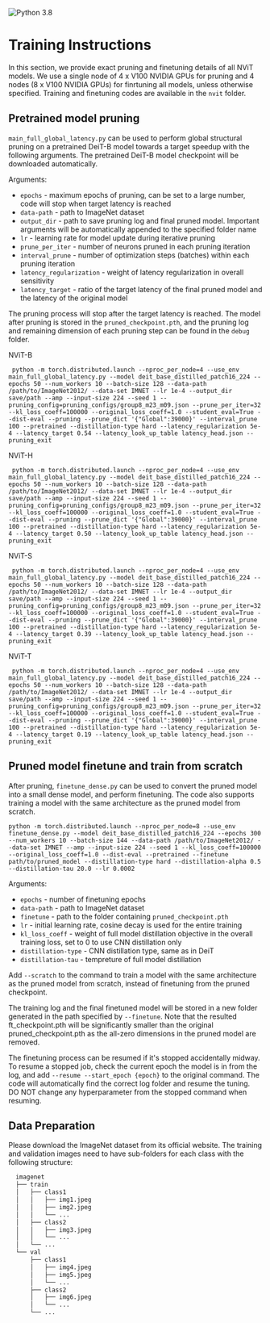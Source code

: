 ![Python 3.8](https://img.shields.io/badge/python-3.8-green.svg)

# Training Instructions

In this section, we provide exact pruning and finetuning details of all NViT models. We use a single node of 4 x V100 NVIDIA GPUs for pruning and 4 nodes (8 x V100 NVIDIA GPUs) for finrtuning all models, unless otherwise specified. Training and finetuning codes are available in the `nvit` folder.



## Pretrained model pruning

`main_full_global_latency.py` can be used to perform global structural pruning on a pretrained DeiT-B model towards a target speedup with the following arguments. The pretrained DeiT-B model checkpoint will be downloaded automatically.

Arguments:

- `epochs` - maximum epochs of pruning, can be set to a large number, code will stop when target latency is reached
- `data-path` - path to ImageNet dataset
- `output_dir` - path to save pruning log and final pruned model. Important arguments will be automatically appended to the specified folder name
- `lr` - learning rate for model update during iterative pruning
- `prune_per_iter` - number of neurons pruned in each pruning iteration
- `interval_prune` - number of optimization steps (batches) within each pruning iteration
- `latency_regularization` - weight of latency regularization in overall sensitivity 
- `latency_target` - ratio of the target latency of the final pruned model and the latency of the original model

The pruning process will stop after the target latency is reached. The model after pruning is stored in the `pruned_checkpoint.pth`, and the pruning log and remaining dimension of each pruning step can be found in the `debug` folder.

NViT-B

```
 python -m torch.distributed.launch --nproc_per_node=4 --use_env main_full_global_latency.py --model deit_base_distilled_patch16_224 --epochs 50 --num_workers 10 --batch-size 128 --data-path /path/to/ImageNet2012/ --data-set IMNET --lr 1e-4 --output_dir save/path --amp --input-size 224 --seed 1 --pruning_config=pruning_configs/group8_m23_m09.json --prune_per_iter=32 --kl_loss_coeff=100000 --original_loss_coeff=1.0 --student_eval=True --dist-eval --pruning --prune_dict '{"Global":39000}' --interval_prune 100 --pretrained --distillation-type hard --latency_regularization 5e-4 --latency_target 0.54 --latency_look_up_table latency_head.json --pruning_exit
```

NViT-H

```
 python -m torch.distributed.launch --nproc_per_node=4 --use_env main_full_global_latency.py --model deit_base_distilled_patch16_224 --epochs 50 --num_workers 10 --batch-size 128 --data-path /path/to/ImageNet2012/ --data-set IMNET --lr 1e-4 --output_dir save/path --amp --input-size 224 --seed 1 --pruning_config=pruning_configs/group8_m23_m09.json --prune_per_iter=32 --kl_loss_coeff=100000 --original_loss_coeff=1.0 --student_eval=True --dist-eval --pruning --prune_dict '{"Global":39000}' --interval_prune 100 --pretrained --distillation-type hard --latency_regularization 5e-4 --latency_target 0.50 --latency_look_up_table latency_head.json --pruning_exit
```

NViT-S

```
 python -m torch.distributed.launch --nproc_per_node=4 --use_env main_full_global_latency.py --model deit_base_distilled_patch16_224 --epochs 50 --num_workers 10 --batch-size 128 --data-path /path/to/ImageNet2012/ --data-set IMNET --lr 1e-4 --output_dir save/path --amp --input-size 224 --seed 1 --pruning_config=pruning_configs/group8_m23_m09.json --prune_per_iter=32 --kl_loss_coeff=100000 --original_loss_coeff=1.0 --student_eval=True --dist-eval --pruning --prune_dict '{"Global":39000}' --interval_prune 100 --pretrained --distillation-type hard --latency_regularization 5e-4 --latency_target 0.39 --latency_look_up_table latency_head.json --pruning_exit
```

NViT-T

```
 python -m torch.distributed.launch --nproc_per_node=4 --use_env main_full_global_latency.py --model deit_base_distilled_patch16_224 --epochs 50 --num_workers 10 --batch-size 128 --data-path /path/to/ImageNet2012/ --data-set IMNET --lr 1e-4 --output_dir save/path --amp --input-size 224 --seed 1 --pruning_config=pruning_configs/group8_m23_m09.json --prune_per_iter=32 --kl_loss_coeff=100000 --original_loss_coeff=1.0 --student_eval=True --dist-eval --pruning --prune_dict '{"Global":39000}' --interval_prune 100 --pretrained --distillation-type hard --latency_regularization 5e-4 --latency_target 0.19 --latency_look_up_table latency_head.json --pruning_exit
```



## Pruned model finetune and train from scratch

After pruning, `finetune_dense.py` can be used to convert the pruned model into a small dense model, and perform finetuning. The code also supports training a model with the same architecture as the pruned model from scratch.

```
python -m torch.distributed.launch --nproc_per_node=8 --use_env finetune_dense.py --model deit_base_distilled_patch16_224 --epochs 300 --num_workers 10 --batch-size 144 --data-path /path/to/ImageNet2012/ --data-set IMNET --amp --input-size 224 --seed 1 --kl_loss_coeff=100000 --original_loss_coeff=1.0 --dist-eval --pretrained --finetune path/to/pruned_model --distillation-type hard --distillation-alpha 0.5 --distillation-tau 20.0 --lr 0.0002
```

Arguments:

- `epochs` - number of finetuning epochs
- `data-path` - path to ImageNet dataset
- `finetune` - path to the folder containing `pruned_checkpoint.pth`
- `lr` - initial learning rate, cosine decay is used for the entire training
- `kl_loss_coeff` - weight of full model distillation objective in the overall training loss, set to 0 to use CNN distillation only
- `distillation-type` - CNN distillation type, same as in DeiT
- `distillation-tau` - tempreture of full model distillation

Add `--scratch` to the command to train a model with the same architecture as the pruned model from scratch, instead of finetuning from the pruned checkpoint.

The training log and the final finetuned model will be stored in a new folder generated in the path specified by `--finetune`. Note that the resulted ft_checkpoint.pth will be significantly smaller than the original pruned_checkpoint.pth as the all-zero dimensions in the pruned model are removed.

The finetuning process can be resumed if it's stopped accidentally midway. To resume a stopped job, check the current epoch the model is in from the log, and add `--resume --start_epoch {epoch}` to the original command. The code will automatically find the correct log folder and resume the tuning. DO NOT change any hyperparameter from the stopped command when resuming.

## Data Preparation

Please download the ImageNet dataset from its official website. The training and validation images need to have
sub-folders for each class with the following structure:

```bash
  imagenet
  ├── train
  │   ├── class1
  │   │   ├── img1.jpeg
  │   │   ├── img2.jpeg
  │   │   └── ...
  │   ├── class2
  │   │   ├── img3.jpeg
  │   │   └── ...
  │   └── ...
  └── val
      ├── class1
      │   ├── img4.jpeg
      │   ├── img5.jpeg
      │   └── ...
      ├── class2
      │   ├── img6.jpeg
      │   └── ...
      └── ...
 
  ```



